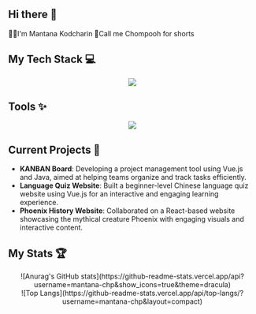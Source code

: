 ## Hi there 👋
👧🏻I'm Mantana Kodcharin
🩷Call me Chompooh for shorts

## My Tech Stack 💻
<p align="center">
    <a href="https://skillicons.dev">
      <img src="https://skillicons.dev/icons?i=html,css,js,java,vue,nodejs&perline=3"/>
    </a>
</p>

## Tools ✨
<p align="center">
    <a href="https://skillicons.dev">
      <img src="https://skillicons.dev/icons?i=vscode,idea,figma&theme=dark"/>
    </a>
</p>

## Current Projects 🚀
- **KANBAN Board**: Developing a project management tool using Vue.js and Java, aimed at helping teams organize and track tasks efficiently.
- **Language Quiz Website**: Built a beginner-level Chinese language quiz website using Vue.js for an interactive and engaging learning experience.
- **Phoenix History Website**: Collaborated on a React-based website showcasing the mythical creature Phoenix with engaging visuals and interactive content.

## My Stats 🏆
<p align="center">
![Anurag's GitHub stats](https://github-readme-stats.vercel.app/api?username=mantana-chp&show_icons=true&theme=dracula) <br>
![Top Langs](https://github-readme-stats.vercel.app/api/top-langs/?username=mantana-chp&layout=compact)
</p>
